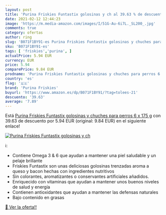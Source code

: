 ```yaml
---
layout: post
title: 'Purina Friskies Funtastix golosinas y ch al 39.63 % de descuento'
date: 2021-02-12 12:44:23
image: 'https://m.media-amazon.com/images/I/51G-Au-6i7L._SL200_.jpg'
comments: true
category: ofertas
author: ring
slug: 'B071F1BY91-es Purina Friskies Funtastix golosinas y chuches para perros...'
sku: 'B071F1BY91-es'
tags: [ 'friskies','purina', ]
actualPrice: 5.94 EUR
currency: EUR
price: 5.94
comparePrice: 9.84 EUR
prodname: 'Purina Friskies Funtastix golosinas y chuches para perros 6 x 175 g'
country: 'es'
flag: '🇪🇸'
brand: 'Purina Friskies'
buyurl: 'https://www.amazon.es/dp/B071F1BY91/?tag=tolees-21'
descuento: '39.63'
average: '7.89'
---
```


Está [Purina Friskies Funtastix golosinas y chuches para perros 6 x 175 g](https://www.amazon.es/dp/B071F1BY91/?tag=tolees-21) con 39.63 de descuento por 5.94 EUR (original: 9.84 EUR) en el siguiente enlace!

[![Purina Friskies Funtastix golosinas y ch](https://m.media-amazon.com/images/I/51G-Au-6i7L._SL200_.jpg)](https://www.amazon.es/dp/B071F1BY91/?tag=tolees-21)

ℹ️:

- Contiene Omega 3 & 6 que ayudan a mantener una piel saludable y un pelaje brillante
- Friskies Funtastix son unas deliciosas golosinas trenzadas aroma a queso y bacon hechas con ingredientes nutritivos
- Sin colorantes, aromatizantes o conservantes artificiales añadidos.
- Enriquecido con vitaminas que ayudan a mantener unos buenos niveles de salud y energía
- Contienen antioxidantes que ayudan a mantener las defensas naturales
- Bajo contenido en grasas

[🛒 Ver la oferta!!](https://www.amazon.es/dp/B071F1BY91/?tag=tolees-21)
